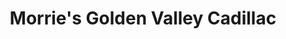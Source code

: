 ---
title: "Morrie's Golden Valley Cadillac"
url: /golden-valley/morries-golden-valley-cadillac/
shop: car
---